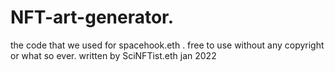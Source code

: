 # NFT-art-generator.
the code that we used for spacehook.eth .
free to use without any copyright or what so ever.
written by SciNFTist.eth jan 2022
